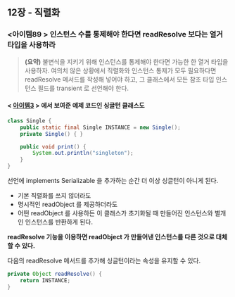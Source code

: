 ## 12장 - 직렬화

### <아이템89 > 인스턴스 수를 통제해야 한다면 readResolve 보다는 열거 타입을 사용하라

> **(요약)** 불변식을 지키기 위해 인스턴스를 통제해야 한다면 가능한 한 열거 타입을 사용하자. 여의치 않은 상황에서 직렬화와 인스턴스 통제가 모두 필요하다면 readResolve 메서드를 작성해 넣어야 하고, 그 클래스에서 모든 참조 타입 인스턴스 필드를 transient 로 선언해야 한다.

#### < [아이템3](https://github.com/ziippy/EffectiveJava/tree/master/src/chapter2/item3) > 에서 보여준 예제 코드인 싱글턴 클래스도
```java
class Single {
    public static final Single INSTANCE = new Single();
    private Single() { }

    public void print() {
        System.out.println("singleton");
    }
}
```

선언에 implements Serializable 을 추가하는 순간 더 이상 싱글턴이 아니게 된다.

- 기본 직렬화를 쓰지 않더라도
- 명시적인 readObject 를 제공하더라도
- 어떤 readObject 를 사용하든 이 클래스가 초기화될 때 만들어진 인스턴스와 별개인 인스턴스를 반환하게 된다.

**readResolve 기능을 이용하면 readObject 가 만들어낸 인스턴스를 다른 것으로 대체할 수 있다.**

다음의 readResolve 메서드를 추가해 싱글턴이라는 속성을 유지할 수 있다.

```java
private Object readResolve() {
    return INSTANCE;
}
```
